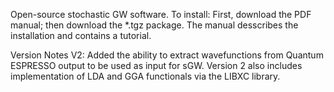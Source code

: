 Open-source stochastic GW software. To install: First, download the PDF manual; then download the *.tgz package.
The manual desscribes the installation and contains a tutorial.

Version Notes
V2: Added the ability to extract wavefunctions from Quantum ESPRESSO output to be used as input for sGW. Version 2 also includes implementation of LDA and GGA functionals via the LIBXC library.
